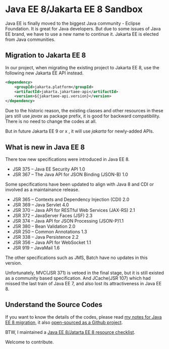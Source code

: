#  Java EE 8/Jakarta EE 8 Sandbox

Java EE  is finally moved to the biggest Java community -  Eclipse Foundation.  It is great for Java developers. But due to some issues of Java EE brand,  we have to  use a new name to continue it.  Jakarta EE is elected from  Java communities. 



## Migration to Jakarta EE 8

In our project, when migrating the existing project to Jakarta EE 8, use the following new Jakarta EE API instead.

```xml
<dependency>
    <groupId>jakarta.platform</groupId>
    <artifactId>jakarta.jakartaee-api</artifactId>
    <version>${jakartaee-api.version}</version>
</dependency>
```

Due to the historic reason, the existing classes and other resources in these jars still use *javax* as package prefix, it is good for backward compatibility.  There is no need to change the codes at all.

But in future Jakarta EE 9 or x , it will use *jakarta*  for newly-added APIs.

## What is new in Java EE 8

There tow new specifications were introduced in Java EE 8.

* JSR 375 – Java EE Security API 1.0
* JSR 367 – The Java API for JSON Binding (JSON-B) 1.0

Some specifications have been updated to align with Java 8 and CDI or involved as a maintainance release.

* JSR 365 – Contexts and Dependency Injection (CDI) 2.0
* JSR 369 – Java Servlet 4.0
* JSR 370 – Java API for RESTful Web Services (JAX-RS) 2.1
* JSR 372 – JavaServer Faces (JSF) 2.3
* JSR 374 – Java API for JSON Processing (JSON-P)1.1
* JSR 380 – Bean Validation 2.0
* JSR 250 – Common Annotations 1.3
* JSR 338 – Java Persistence 2.2
* JSR 356 – Java API for WebSocket 1.1
* JSR 919 – JavaMail 1.6

The other specifications such as JMS, Batch have no updates in this version.

Unfortunately, MVC(JSR 371) is vetoed in the final stage, but it is still existed as a community based specification. And JCache(JSR 107) which had missed the last train of Java EE 7, and also lost its attractiveness in Java EE 8.

## Understand the Source Codes

If you want to know the details of the codes,  please read [my notes for Java EE 8 migration](https://hantsy.gitbooks.io/java-ee-8-by-example/content/), it also [open-sourced as a Github project](https://github.com/hantsy/javaee8-by-example-gitbook).

BTW, I maintained a [Java EE 8/Jatarta EE 8 resource checklist](https://github.com/hantsy/awesome-javaee8).

Welcome to contribute.


